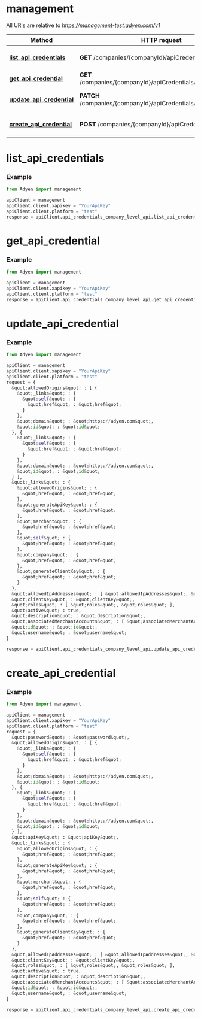 # management

All URIs are relative to *https://management-test.adyen.com/v1*

Method | HTTP request | Description
------------- | ------------- | -------------
[**list_api_credentials**](APICredentialsCompanyLevelApi.md#list_api_credentials) | **GET** /companies/{companyId}/apiCredentials | Get a list of API credentials
[**get_api_credential**](APICredentialsCompanyLevelApi.md#get_api_credential) | **GET** /companies/{companyId}/apiCredentials/{apiCredentialId} | Get an API credential
[**update_api_credential**](APICredentialsCompanyLevelApi.md#update_api_credential) | **PATCH** /companies/{companyId}/apiCredentials/{apiCredentialId} | Update an API credential.
[**create_api_credential**](APICredentialsCompanyLevelApi.md#create_api_credential) | **POST** /companies/{companyId}/apiCredentials | Create an API credential.




# list_api_credentials
### Example

```python
from Adyen import management

apiClient = management
apiClient.client.xapikey = "YourApiKey"
apiClient.client.platform = "test"
response = apiClient.api_credentials_company_level_api.list_api_credentials()

```




# get_api_credential
### Example

```python
from Adyen import management

apiClient = management
apiClient.client.xapikey = "YourApiKey"
apiClient.client.platform = "test"
response = apiClient.api_credentials_company_level_api.get_api_credential()

```




# update_api_credential
### Example

```python
from Adyen import management

apiClient = management
apiClient.client.xapikey = "YourApiKey"
apiClient.client.platform = "test"
request = {
  &quot;allowedOrigins&quot; : [ {
    &quot;_links&quot; : {
      &quot;self&quot; : {
        &quot;href&quot; : &quot;href&quot;
      }
    },
    &quot;domain&quot; : &quot;https://adyen.com&quot;,
    &quot;id&quot; : &quot;id&quot;
  }, {
    &quot;_links&quot; : {
      &quot;self&quot; : {
        &quot;href&quot; : &quot;href&quot;
      }
    },
    &quot;domain&quot; : &quot;https://adyen.com&quot;,
    &quot;id&quot; : &quot;id&quot;
  } ],
  &quot;_links&quot; : {
    &quot;allowedOrigins&quot; : {
      &quot;href&quot; : &quot;href&quot;
    },
    &quot;generateApiKey&quot; : {
      &quot;href&quot; : &quot;href&quot;
    },
    &quot;merchant&quot; : {
      &quot;href&quot; : &quot;href&quot;
    },
    &quot;self&quot; : {
      &quot;href&quot; : &quot;href&quot;
    },
    &quot;company&quot; : {
      &quot;href&quot; : &quot;href&quot;
    },
    &quot;generateClientKey&quot; : {
      &quot;href&quot; : &quot;href&quot;
    }
  },
  &quot;allowedIpAddresses&quot; : [ &quot;allowedIpAddresses&quot;, &quot;allowedIpAddresses&quot; ],
  &quot;clientKey&quot; : &quot;clientKey&quot;,
  &quot;roles&quot; : [ &quot;roles&quot;, &quot;roles&quot; ],
  &quot;active&quot; : true,
  &quot;description&quot; : &quot;description&quot;,
  &quot;associatedMerchantAccounts&quot; : [ &quot;associatedMerchantAccounts&quot;, &quot;associatedMerchantAccounts&quot; ],
  &quot;id&quot; : &quot;id&quot;,
  &quot;username&quot; : &quot;username&quot;
}

response = apiClient.api_credentials_company_level_api.update_api_credential(request)

```




# create_api_credential
### Example

```python
from Adyen import management

apiClient = management
apiClient.client.xapikey = "YourApiKey"
apiClient.client.platform = "test"
request = {
  &quot;password&quot; : &quot;password&quot;,
  &quot;allowedOrigins&quot; : [ {
    &quot;_links&quot; : {
      &quot;self&quot; : {
        &quot;href&quot; : &quot;href&quot;
      }
    },
    &quot;domain&quot; : &quot;https://adyen.com&quot;,
    &quot;id&quot; : &quot;id&quot;
  }, {
    &quot;_links&quot; : {
      &quot;self&quot; : {
        &quot;href&quot; : &quot;href&quot;
      }
    },
    &quot;domain&quot; : &quot;https://adyen.com&quot;,
    &quot;id&quot; : &quot;id&quot;
  } ],
  &quot;apiKey&quot; : &quot;apiKey&quot;,
  &quot;_links&quot; : {
    &quot;allowedOrigins&quot; : {
      &quot;href&quot; : &quot;href&quot;
    },
    &quot;generateApiKey&quot; : {
      &quot;href&quot; : &quot;href&quot;
    },
    &quot;merchant&quot; : {
      &quot;href&quot; : &quot;href&quot;
    },
    &quot;self&quot; : {
      &quot;href&quot; : &quot;href&quot;
    },
    &quot;company&quot; : {
      &quot;href&quot; : &quot;href&quot;
    },
    &quot;generateClientKey&quot; : {
      &quot;href&quot; : &quot;href&quot;
    }
  },
  &quot;allowedIpAddresses&quot; : [ &quot;allowedIpAddresses&quot;, &quot;allowedIpAddresses&quot; ],
  &quot;clientKey&quot; : &quot;clientKey&quot;,
  &quot;roles&quot; : [ &quot;roles&quot;, &quot;roles&quot; ],
  &quot;active&quot; : true,
  &quot;description&quot; : &quot;description&quot;,
  &quot;associatedMerchantAccounts&quot; : [ &quot;associatedMerchantAccounts&quot;, &quot;associatedMerchantAccounts&quot; ],
  &quot;id&quot; : &quot;id&quot;,
  &quot;username&quot; : &quot;username&quot;
}

response = apiClient.api_credentials_company_level_api.create_api_credential(request)

```


